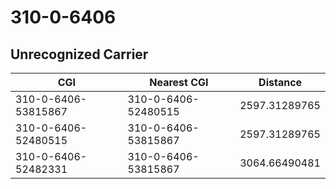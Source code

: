 # 310-0-6406
## Unrecognized Carrier


| CGI | Nearest CGI | Distance |
|-----|-------------|----------|
| 310-0-6406-53815867 | 310-0-6406-52480515 | 2597.31289765 |
| 310-0-6406-52480515 | 310-0-6406-53815867 | 2597.31289765 |
| 310-0-6406-52482331 | 310-0-6406-53815867 | 3064.66490481 |
